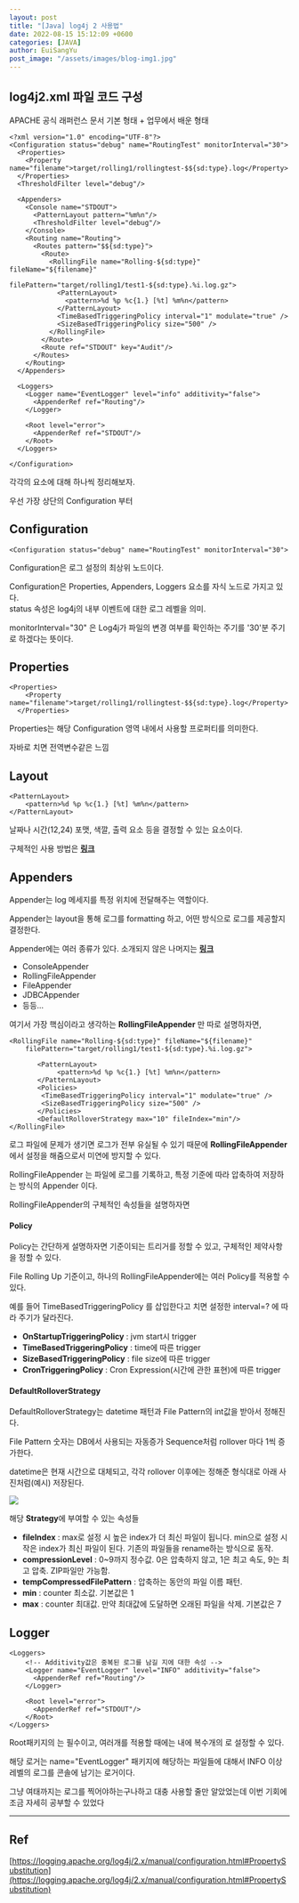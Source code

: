 ```yaml
---
layout: post
title: "[Java] log4j 2 사용법"
date: 2022-08-15 15:12:09 +0600
categories: [JAVA]
author: EuiSangYu
post_image: "/assets/images/blog-img1.jpg"
---
```


## log4j2.xml 파일 코드 구성

APACHE 공식 래퍼런스 문서 기본 형태 + 업무에서 배운 형태

```
<?xml version="1.0" encoding="UTF-8"?>
<Configuration status="debug" name="RoutingTest" monitorInterval="30">
  <Properties>
    <Property name="filename">target/rolling1/rollingtest-$${sd:type}.log</Property>
  </Properties>
  <ThresholdFilter level="debug"/>
 
  <Appenders>
    <Console name="STDOUT">
      <PatternLayout pattern="%m%n"/>
      <ThresholdFilter level="debug"/>
    </Console>
    <Routing name="Routing">
      <Routes pattern="$${sd:type}">
        <Route>
          <RollingFile name="Rolling-${sd:type}" fileName="${filename}"
                       filePattern="target/rolling1/test1-${sd:type}.%i.log.gz">
            <PatternLayout>
              <pattern>%d %p %c{1.} [%t] %m%n</pattern>
            </PatternLayout>
            <TimeBasedTriggeringPolicy interval="1" modulate="true" />
            <SizeBasedTriggeringPolicy size="500" />
          </RollingFile>
        </Route>
        <Route ref="STDOUT" key="Audit"/>
      </Routes>
    </Routing>
  </Appenders>
 
  <Loggers>
    <Logger name="EventLogger" level="info" additivity="false">
      <AppenderRef ref="Routing"/>
    </Logger>
 
    <Root level="error">
      <AppenderRef ref="STDOUT"/>
    </Root>
  </Loggers>
 
</Configuration>
```

각각의 요소에 대해 하나씩 정리해보자.

우선 가장 상단의 Configuration 부터

## Configuration

```
<Configuration status="debug" name="RoutingTest" monitorInterval="30">
```

Configuration은 로그 설정의 최상위 노드이다.

Configuration은 Properties, Appenders, Loggers 요소를 자식 노드로 가지고 있다.  
status 속성은 log4j의 내부 이벤트에 대한 로그 레벨을 의미.

monitorInterval="30" 은 Log4j가 파일의 변경 여부를 확인하는 주기를 '30'분 주기로 하겠다는 뜻이다.

## Properties

```
<Properties>
    <Property name="filename">target/rolling1/rollingtest-$${sd:type}.log</Property>
  </Properties>
```

Properties는 해당 Configuration 영역 내에서 사용할 프로퍼티를 의미한다.

자바로 치면 전역변수같은 느낌

## Layout

```
<PatternLayout>
	<pattern>%d %p %c{1.} [%t] %m%n</pattern>
</PatternLayout>
```

날짜나 시간(12,24) 포맷, 색깔, 출력 요소 등을 결정할 수 있는 요소이다.

구체적인 사용 방법은 **[링크](https://logging.apache.org/log4j/2.x/manual/layouts.html)** 

## Appenders

Appender는 log 메세지를 특정 위치에 전달해주는 역할이다.

Appender는 layout을 통해 로그를 formatting 하고, 어떤 방식으로 로그를 제공할지 결정한다.

Appender에는 여러 종류가 있다. 소개되지 않은 나머지는 **[링크](https://logging.apache.org/log4j/2.x/manual/appenders.html)** 

-   ConsoleAppender
-   RollingFileAppender
-   FileAppender
-   JDBCAppender
-   등등...

여기서 가장 핵심이라고 생각하는 **RollingFileAppender** 만 따로 설명하자면, 

```
<RollingFile name="Rolling-${sd:type}" fileName="${filename}" 
	filePattern="target/rolling1/test1-${sd:type}.%i.log.gz">
       
       <PatternLayout>
       		<pattern>%d %p %c{1.} [%t] %m%n</pattern>
       </PatternLayout>
       <Policies>
       	<TimeBasedTriggeringPolicy interval="1" modulate="true" />
       	<SizeBasedTriggeringPolicy size="500" />
       </Policies>
       <DefaultRolloverStrategy max="10" fileIndex="min"/>
</RollingFile>
```

로그 파일에 문제가 생기면 로그가 전부 유실될 수 있기 때문에 **RollingFileAppender**에서 설정을 해줌으로서 미연에 방지할 수 있다.

RollingFileAppender 는 파일에 로그를 기록하고, 특정 기준에 따라 압축하여 저장하는 방식의 Appender 이다.

RollingFileAppender의 구체적인 속성들을 설명하자면

#### Policy

Policy는 간단하게 설명하자면 기준이되는 트리거를 정할 수 있고, 구체적인 제약사항을 정할 수 있다.

File Rolling Up 기준이고, 하나의 RollingFileAppender에는 여러 Policy를 적용할 수 있다.

예를 들어 TimeBasedTriggeringPolicy 를 삽입한다고 치면 설정한 interval=? 에 따라 주기가 달라진다.

-   **OnStartupTriggeringPolicy** : jvm start시 trigger
-   **TimeBasedTriggeringPolicy** : time에 따른 trigger
-   **SizeBasedTriggeringPolicy** : file size에 따른 trigger
-   **CronTriggeringPolicy** : Cron Expression(시간에 관한 표현)에 따른 trigger

#### DefaultRolloverStrategy

DefaultRolloverStrategy는 datetime 패턴과 File Pattern의 int값을 받아서 정해진다.

File Pattern 숫자는 DB에서 사용되는 자동증가 Sequence처럼 rollover 마다 1씩 증가한다.

datetime은 현재 시간으로 대체되고, 각각 rollover 이후에는 정해준 형식대로 아래 사진처럼(예시) 저장된다.

![](https://velog.velcdn.com/images/clothes/post/d9f9f71b-00d1-44e8-ad8a-040232299a82/image.png)

해당 **Strategy**에 부여할 수 있는 속성들

-   **fileIndex** : max로 설정 시 높은 index가 더 최신 파일이 됩니다. min으로 설정 시 작은 index가 최신 파일이 된다. 기존의 파일들을 rename하는 방식으로 동작.
-   **compressionLevel** : 0~9까지 정수값. 0은 압축하지 않고, 1은 최고 속도, 9는 최고 압축. ZIP파일만 가능함.
-   **tempCompressedFilePattern** : 압축하는 동안의 파일 이름 패턴.
-   **min** : counter 최소값. 기본값은 1
-   **max** : counter 최대값. 만약 최대값에 도달하면 오래된 파일을 삭제. 기본값은 7

## Logger

```
<Loggers>
	<!-- Additivity값은 중복된 로그를 남길 지에 대한 속성 -->
    <Logger name="EventLogger" level="INFO" additivity="false">
      <AppenderRef ref="Routing"/>
    </Logger>
 
    <Root level="error">
      <AppenderRef ref="STDOUT"/>
    </Root>
</Loggers>
```

Root패키지의 <Logger>는 필수이고, 여러개를 적용할 때에는 <Loggers> 내에 복수개의 <Logger>로 설정할 수 있다.

해당 로거는 name="EventLogger" 패키지에 해당하는 파일들에 대해서 INFO 이상 레벨의 로그를 콘솔에 남기는 로거이다.

그냥 여태까지는 로그를 찍어야하는구나하고 대충 사용할 줄만 알았었는데 이번 기회에 조금 자세히 공부할 수 있었다

---

## Ref

[https://logging.apache.org/log4j/2.x/manual/configuration.html#PropertySubstitution](https://logging.apache.org/log4j/2.x/manual/configuration.html#PropertySubstitution)
